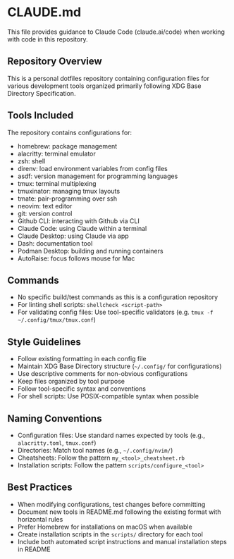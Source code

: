 # CLAUDE.md

This file provides guidance to Claude Code (claude.ai/code) when working with code in this repository.

## Repository Overview
This is a personal dotfiles repository containing configuration files for various development tools organized primarily following XDG Base Directory Specification.

## Tools Included
The repository contains configurations for:
- homebrew: package management
- alacritty: terminal emulator
- zsh: shell
- direnv: load environment variables from config files
- asdf: version management for programming languages
- tmux: terminal multiplexing
- tmuxinator: managing tmux layouts
- tmate: pair-programming over ssh
- neovim: text editor
- git: version control
- Github CLI: interacting with Github via CLI
- Claude Code: using Claude within a terminal
- Claude Desktop: using Claude via app
- Dash: documentation tool
- Podman Desktop: building and running containers
- AutoRaise: focus follows mouse for Mac

## Commands
- No specific build/test commands as this is a configuration repository
- For linting shell scripts: `shellcheck <script-path>`
- For validating config files: Use tool-specific validators (e.g. `tmux -f ~/.config/tmux/tmux.conf`)

## Style Guidelines
- Follow existing formatting in each config file
- Maintain XDG Base Directory structure (`~/.config/` for configurations)
- Use descriptive comments for non-obvious configurations
- Keep files organized by tool purpose
- Follow tool-specific syntax and conventions
- For shell scripts: Use POSIX-compatible syntax when possible

## Naming Conventions
- Configuration files: Use standard names expected by tools (e.g., `alacritty.toml`, `tmux.conf`)
- Directories: Match tool names (e.g., `~/.config/nvim/`)
- Cheatsheets: Follow the pattern `my_<tool>_cheatsheet.rb`
- Installation scripts: Follow the pattern `scripts/configure_<tool>`

## Best Practices
- When modifying configurations, test changes before committing
- Document new tools in README.md following the existing format with horizontal rules
- Prefer Homebrew for installations on macOS when available
- Create installation scripts in the `scripts/` directory for each tool
- Include both automated script instructions and manual installation steps in README